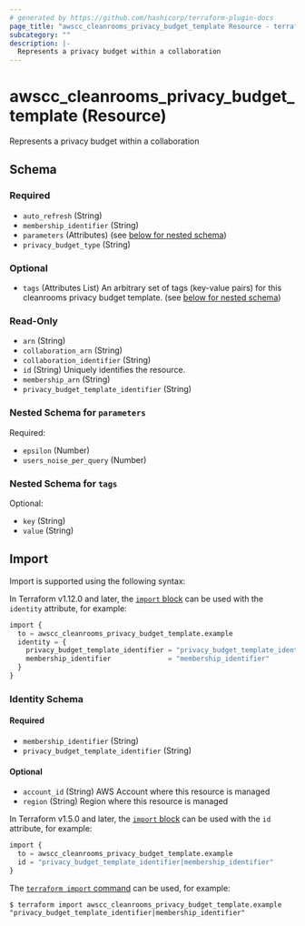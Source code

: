 ```yaml
---
# generated by https://github.com/hashicorp/terraform-plugin-docs
page_title: "awscc_cleanrooms_privacy_budget_template Resource - terraform-provider-awscc"
subcategory: ""
description: |-
  Represents a privacy budget within a collaboration
---
```


# awscc_cleanrooms_privacy_budget_template (Resource)

Represents a privacy budget within a collaboration



<!-- schema generated by tfplugindocs -->
## Schema

### Required

- `auto_refresh` (String)
- `membership_identifier` (String)
- `parameters` (Attributes) (see [below for nested schema](#nestedatt--parameters))
- `privacy_budget_type` (String)

### Optional

- `tags` (Attributes List) An arbitrary set of tags (key-value pairs) for this cleanrooms privacy budget template. (see [below for nested schema](#nestedatt--tags))

### Read-Only

- `arn` (String)
- `collaboration_arn` (String)
- `collaboration_identifier` (String)
- `id` (String) Uniquely identifies the resource.
- `membership_arn` (String)
- `privacy_budget_template_identifier` (String)

<a id="nestedatt--parameters"></a>
### Nested Schema for `parameters`

Required:

- `epsilon` (Number)
- `users_noise_per_query` (Number)


<a id="nestedatt--tags"></a>
### Nested Schema for `tags`

Optional:

- `key` (String)
- `value` (String)

## Import

Import is supported using the following syntax:

In Terraform v1.12.0 and later, the [`import` block](https://developer.hashicorp.com/terraform/language/import) can be used with the `identity` attribute, for example:

```terraform
import {
  to = awscc_cleanrooms_privacy_budget_template.example
  identity = {
    privacy_budget_template_identifier = "privacy_budget_template_identifier"
    membership_identifier              = "membership_identifier"
  }
}
```

<!-- schema generated by tfplugindocs -->
### Identity Schema

#### Required

- `membership_identifier` (String)
- `privacy_budget_template_identifier` (String)

#### Optional

- `account_id` (String) AWS Account where this resource is managed
- `region` (String) Region where this resource is managed

In Terraform v1.5.0 and later, the [`import` block](https://developer.hashicorp.com/terraform/language/import) can be used with the `id` attribute, for example:

```terraform
import {
  to = awscc_cleanrooms_privacy_budget_template.example
  id = "privacy_budget_template_identifier|membership_identifier"
}
```

The [`terraform import` command](https://developer.hashicorp.com/terraform/cli/commands/import) can be used, for example:

```shell
$ terraform import awscc_cleanrooms_privacy_budget_template.example "privacy_budget_template_identifier|membership_identifier"
```
